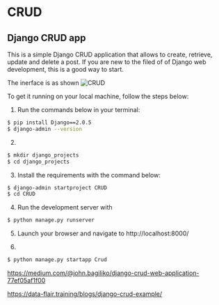 # CRUD
## Django CRUD app    

This is a simple Django CRUD application that allows to create, retrieve, update and delete a post. If you are new to the filed of of  Django web development, this is a good way to start.

The inerface is as shown
![CRUD](int_face.png)

To get it running on your local machine, follow the steps below:

1. Run the commands below in your terminal:
```bash
$ pip install Django==2.0.5 
$ django-admin --version 
```
2. 
```bash
$ mkdir django_projects
$ cd django_projects
```
3. Install the requirements with the command below:

```bash
$ django-admin startproject CRUD
$ cd CRUD
```
4. Run the development server with

```bash
$ python manage.py runserver
```

5. Launch your browser and navigate to http://localhost:8000/

6.  
```bash
$ python manage.py startapp Crud
```
https://medium.com/@john.bagiliko/django-crud-web-application-77ef05af1f00  

https://data-flair.training/blogs/django-crud-example/  
